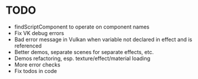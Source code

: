 # TODO

* findScriptComponent to operate on component names
* Fix VK debug errors
* Bad error message in Vulkan when variable not declared in effect and is referenced
* Better demos, separate scenes for separate effects, etc.
* Demos refactoring, esp. texture/effect/material loading
* More error checks
* Fix todos in code